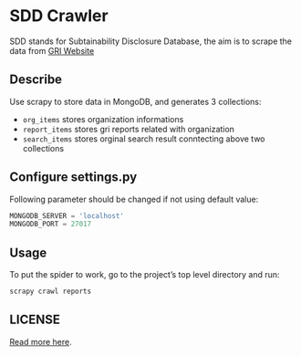 # SDD Crawler
SDD stands for Subtainability Disclosure Database, the aim is to scrape the data from [GRI Website](http://database.globalreporting.org)

## Describe
Use scrapy to store data in MongoDB, and generates 3 collections:
- `org_items` stores organization informations
- `report_items` stores gri reports related with organization
- `search_items` stores orginal search result conntecting above two collections

## Configure settings.py
Following parameter should be changed if not using default value:
```python
MONGODB_SERVER = 'localhost'
MONGODB_PORT = 27017
```

## Usage
To put the spider to work, go to the project’s top level directory and run:
```bash
scrapy crawl reports
```

## LICENSE
[Read more here](./LICENSE).